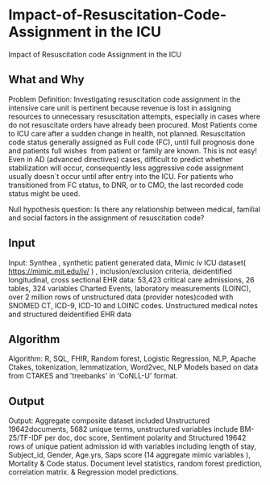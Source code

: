 # Impact-of-Resuscitation-Code-Assignment in the ICU
Impact of Resuscitation code Assignment in the ICU

## What and Why 
Problem Definition: Investigating resuscitation code assignment in the intensive care unit is pertinent because revenue is lost in assigning resources to unnecessary resuscitation attempts, especially in cases where do not resuscitate orders have already been procured. Most Patients come to ICU care after a sudden change in health, not planned. Resuscitation code status generally assigned as Full code (FC), until full prognosis done and patients full wishes  from patient or family are known. This is not easy! Even in AD (advanced directives) cases, difficult to predict whether stabilization will occur, consequently less aggressive code assignment usually doesn`t occur until after entry into the ICU. For patients who transitioned from FC status, to DNR, or to CMO, the last recorded code status might be used. 

Null hypothesis question: Is there any relationship between medical, familial and social factors in the assignment of resuscitation code?

## Input
Input: Synthea , synthetic patient generated data, Mimic iv ICU dataset( https://mimic.mit.edu/iv/ ) , inclusion/exclusion criteria, deidentified longitudinal, cross sectional EHR data: 53,423 critical care admissions, 26 tables, 324 variables Charted Events, laboratory measurements (LOINC), over 2 million rows of unstructured data (provider notes)coded with SNOMED CT, ICD-9, ICD-10 and LOINC codes. Unstructured medical notes and structured deidentified EHR data

## Algorithm 
Algorithm: R, SQL, FHIR, Random forest, Logistic Regression, NLP, Apache Ctakes, tokenization, lemmatization, Word2vec, NLP Models based on data from CTAKES and 'treebanks' in 'CoNLL-U' format. 

## Output
Output: Aggregate composite dataset included Unstructured 19642documents, 5682 unique terms, unstructured variables include BM-25/TF-IDF per doc, doc score, Sentiment polarity and Structured 19642 rows of unique patient admission id with variables including length of stay, Subject_id, Gender, Age.yrs, Saps score (14 aggregate mimic variables ), Mortality & Code status. Document level statistics, random forest prediction, correlation matrix. & Regression model predictions.
